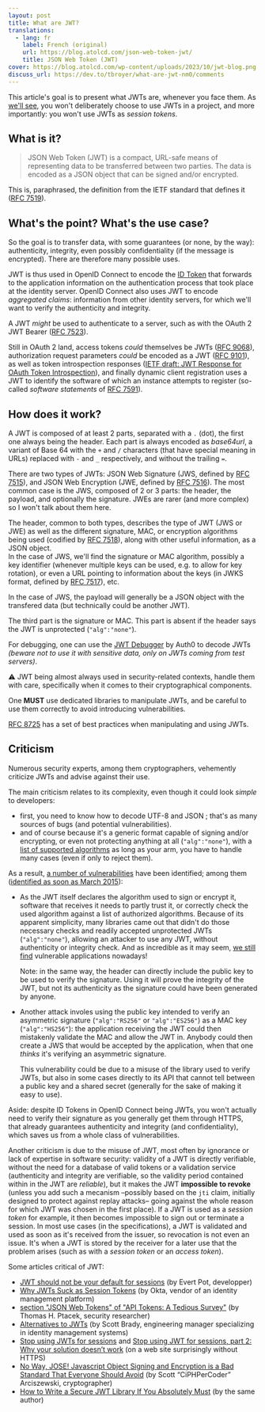```yaml
---
layout: post
title: What are JWT?
translations:
  - lang: fr
    label: French (original)
    url: https://blog.atolcd.com/json-web-token-jwt/
    title: JSON Web Token (JWT)
cover: https://blog.atolcd.com/wp-content/uploads/2023/10/jwt-blog.png
discuss_url: https://dev.to/tbroyer/what-are-jwt-nm0/comments
---
```


<aside>

This article's goal is to present what JWTs are, whenever you face them.
As [we'll see](#criticism), you won't deliberately choose to use JWTs in a project, and more importantly: you won't use JWTs as _session tokens_.

</aside>

## What is it?

> JSON Web Token (JWT) is a compact, URL-safe means of representing data to be transferred between two parties. The data is encoded as a JSON object that can be signed and/or encrypted.

This is, paraphrased, the definition from the IETF standard that defines it ([RFC 7519](https://datatracker.ietf.org/doc/html/rfc7519)).

## What's the point? What's the use case?

So the goal is to transfer data, with some guarantees (or none, by the way): authenticity, integrity, even possibly confidentiality (if the message is encrypted). There are therefore many possible uses.

JWT is thus used in OpenID Connect to encode the [ID Token](https://openid.net/specs/openid-connect-core-1_0.html#IDToken) that forwards to the application information on the authentication process that took place at the identity server. OpenID Connect also uses JWT to encode _aggregated claims_: information from other identity servers, for which we'll want to verify the authenticity and integrity.

A JWT _might_ be used to authenticate to a server, such as with the OAuth 2 JWT Bearer ([RFC 7523](https://datatracker.ietf.org/doc/html/rfc7523)).

Still in OAuth 2 land, access tokens _could_ themselves be JWTs ([RFC 9068](https://datatracker.ietf.org/doc/html/rfc9068)), authorization request parameters _could_ be encoded as a JWT ([RFC 9101](https://datatracker.ietf.org/doc/html/rfc9101)), as well as token introspection responses ([IETF draft: JWT Response for OAuth Token Introspection](https://tools.ietf.org/html/draft-ietf-oauth-jwt-introspection-response)), and finally dynamic client registration uses a JWT to identify the software of which an instance attempts to register (so-called _software statements_ of [RFC 7591](https://datatracker.ietf.org/doc/html/rfc7591)).

## How does it work?

A JWT is composed of at least 2 parts, separated with a `.` (dot), the first one always being the header. Each part is always encoded as _base64url_, a variant of Base 64 with the `+` and `/` characters (that have special meaning in URLs) replaced with `-` and `_` respectively, and without the trailing `=`.

There are two types of JWTs: JSON Web Signature (JWS, defined by [RFC 7515](https://datatracker.ietf.org/doc/html/rfc7515)), and JSON Web Encryption (JWE, defined by [RFC 7516](https://datatracker.ietf.org/doc/html/rfc7516)). The most common case is the JWS, composed of 2 or 3 parts: the header, the payload, and optionally the signature. JWEs are rarer (and more complex) so I won't talk about them here.

The header, common to both types, describes the type of JWT (JWS or JWE) as well as the different signature, MAC, or encryption algorithms being used (codified by [RFC 7518](https://datatracker.ietf.org/doc/html/rfc7518)), along with other useful information, as a JSON object.  
In the case of JWS, we'll find the signature or MAC algorithm, possibly a key identifier (whenever multiple keys can be used, e.g. to allow for key rotation), or even a URL pointing to information about the keys (in JWKS format, defined by [RFC 7517](https://datatracker.ietf.org/doc/html/rfc7517)), etc.

In the case of JWS, the payload will generally be a JSON object with the transfered data (but technically could be another JWT).

The third part is the signature or MAC. This part is absent if the header says the JWT is unprotected (`"alg":"none"`).

For debugging, one can use the [JWT Debugger](https://jwt.io/#debugger-io) by Auth0 to decode JWTs _(beware not to use it with sensitive data, only on JWTs coming from test servers)_.

⚠️ JWT being almost always used in security-related contexts, handle them with care, specifically when it comes to their cryptographical components.

One **MUST** use dedicated libraries to manipulate JWTs, and be careful to use them correctly to avoid introducing vulnerabilities.

[RFC 8725](https://datatracker.ietf.org/doc/html/rfc8725) has a set of best practices when manipulating and using JWTs.

## Criticism

Numerous security experts, among them cryptographers, vehemently criticize JWTs and advise against their use.

The main criticism relates to its complexity, even though it could look _simple_ to developers:

 * first, you need to know how to decode UTF-8 and JSON ; that's as many sources of bugs (and potential vulnerabilities).
 * and of course because it's a generic format capable of signing and/or encrypting, or even not protecting anything at all (`"alg":"none"`), with a [list of supported algorithms](https://www.iana.org/assignments/jose/jose.xhtml#web-signature-encryption-algorithms) as long as your arm, you have to handle many cases (even if only to reject them).

As a result, [a number of vulnerabilities](https://0xn3va.gitbook.io/cheat-sheets/web-application/json-web-token-vulnerabilities) have been identified; among them ([identified as soon as March 2015](https://auth0.com/blog/critical-vulnerabilities-in-json-web-token-libraries/)):

 * As the JWT itself declares the algorithm used to sign or encrypt it, software that receives it needs to partly trust it, or correctly check the used algorithm against a list of authorized algorithms. Because of its apparent simplicity, many libraries came out that didn't do those necessary checks and readily accepted unprotected JWTs (`"alg":"none"`), allowing an attacker to use any JWT, without authenticity or integrity check. And as incredible as it may seem, [we still find](https://www.howmanydayssinceajwtalgnonevuln.com/) vulnerable applications nowadays!

   Note: in the same way, the header can directly include the public key to be used to verify the signature. Using it will prove the integrity of the JWT, but not its authenticity as the signature could have been generated by anyone.

 * Another attack involes using the public key intended to verify an asymmetric signature (`"alg":"RS256"` or `"alg":"ES256"`) as a MAC key (`"alg":"HS256"`): the application receiving the JWT could then mistakenly validate the MAC and allow the JWT in. Anybody could then create a JWS that would be accepted by the application, when that one _thinks_ it's verifying an asymmetric signature.

   This vulnerability could be due to a misuse of the library used to verify JWTs, but also in some cases directly to its API that cannot tell between a public key and a shared secret (generally for the sake of making it easy to use).

Aside: despite ID Tokens in OpenID Connect being JWTs, you won't actually need to verify their signature as you generally get them through HTTPS, that already guarantees authenticity and integrity (and confidentiality), which saves us from a whole class of vulnerabilities.

Another criticism is due to the misuse of JWT, most often by ignorance or lack of expertise in software security: validity of a JWT is directly verifiable, without the need for a database of valid tokens or a validation service (authenticity and integrity are verifiable, so the validity period contained within in the JWT are _reliable_), but it makes the JWT **impossible to revoke** (unless you add such a mecanism –possibly based on the `jti` claim, initially designed to protect against replay attacks– going against the whole reason for which JWT was chosen in the first place). If a JWT is used as a _session token_ for example, it then becomes impossible to sign out or terminate a session. In most use cases (in the specifications), a JWT is validated and used as soon as it's received from the issuer, so revocation is not even an issue. It's when a JWT is stored by the receiver for a later use that the problem arises (such as with a _session token_ or an _access token_).

Some articles critical of JWT:

 * [JWT should not be your default for sessions](https://evertpot.com/jwt-is-a-bad-default/) (by Evert Pot, developper)
 * [Why JWTs Suck as Session Tokens](https://developer.okta.com/blog/2017/08/17/why-jwts-suck-as-session-tokens) (by Okta, vendor of an identity management platform)
 * [section "JSON Web Tokens" of "API Tokens: A Tedious Survey"](https://fly.io/blog/api-tokens-a-tedious-survey/#jwt) (by Thomas H. Ptacek, security researcher)
 * [Alternatives to JWTs](https://www.scottbrady91.com/jose/alternatives-to-jwts) (by Scott Brady, engineering manager specializing in identity management systems)
 * [Stop using JWTs for sessions](http://cryto.net/~joepie91/blog/2016/06/13/stop-using-jwt-for-sessions/) and [Stop using JWT for sessions, part 2: Why your solution doesn’t work](http://cryto.net/~joepie91/blog/2016/06/19/stop-using-jwt-for-sessions-part-2-why-your-solution-doesnt-work/) (on a web site surprisingly without HTTPS)
 * [No Way, JOSE! Javascript Object Signing and Encryption is a Bad Standard That Everyone Should Avoid](https://paragonie.com/blog/2017/03/jwt-json-web-tokens-is-bad-standard-that-everyone-should-avoid) (by Scott “CiPHPerCoder” Arciszewski, cryptographer)
 * [How to Write a Secure JWT Library If You Absolutely Must](https://scottarc.blog/2023/09/06/how-to-write-a-secure-jwt-library-if-you-absolutely-must/) (by the same author)

